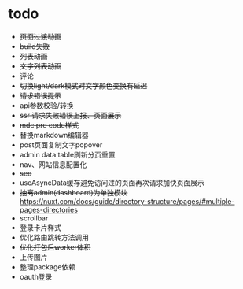 # todo

- ~~页面过渡动画~~
- ~~build失败~~
- ~~列表动画~~
- ~~文字列表动画~~
- 评论
- ~~切换light/dark模式时文字颜色变换有延迟~~
- ~~请求错误提示~~
- api参数校验/转换
- ~~ssr 请求失败错误上报、页面展示~~
- ~~mdc pre code样式~~
- 替换markdown编辑器
- post页面复制文字popover
- admin data table刷新分页重置
- nav、网站信息配置化
- ~~seo~~
- ~~useAsyncData缓存避免访问过的页面再次请求加快页面展示~~
- ~~抽离admin(dashboard)为单独模块~~ https://nuxt.com/docs/guide/directory-structure/pages/#multiple-pages-directories
- scrollbar
- ~~登录卡片样式~~
- 优化路由跳转方法调用
- ~~优化打包后worker体积~~
- 上传图片
- 整理package依赖
- oauth登录